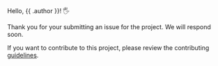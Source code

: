 #

Hello, {{ .author }}! 🖐

Thank you for your submitting an issue for the project. We will respond soon.

If you want to contribute to this project, please review the contributing [guidelines](https://github.com/vmware-samples/packer-examples-for-vsphere/blob/main/CONTRIBUTING.md).
